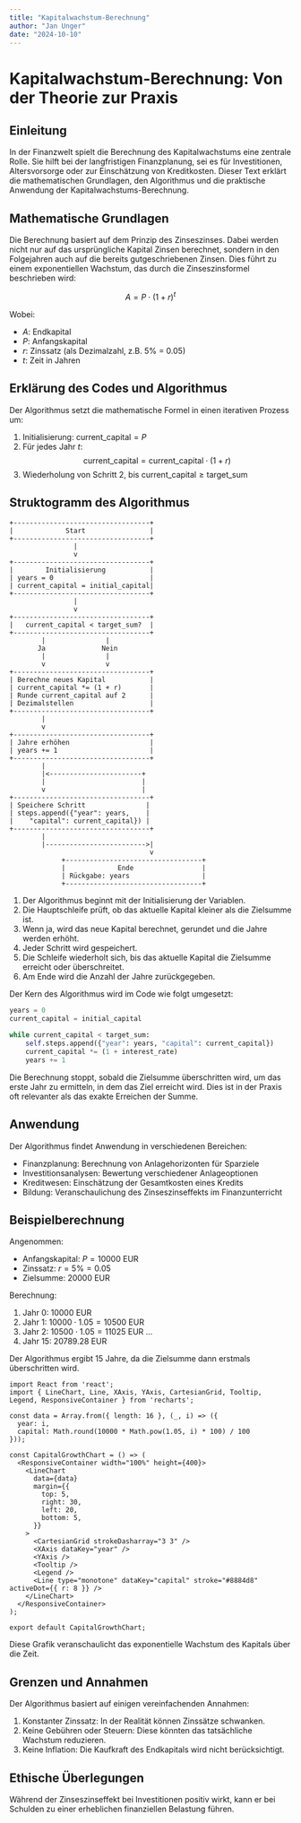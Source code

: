 ```yaml
---
title: "Kapitalwachstum-Berechnung"
author: "Jan Unger"
date: "2024-10-10"
---
```


# Kapitalwachstum-Berechnung: Von der Theorie zur Praxis

## Einleitung

In der Finanzwelt spielt die Berechnung des Kapitalwachstums eine zentrale Rolle. Sie hilft bei der langfristigen Finanzplanung, sei es für Investitionen, Altersvorsorge oder zur Einschätzung von Kreditkosten. Dieser Text erklärt die mathematischen Grundlagen, den Algorithmus und die praktische Anwendung der Kapitalwachstums-Berechnung.

## Mathematische Grundlagen

Die Berechnung basiert auf dem Prinzip des Zinseszinses. Dabei werden nicht nur auf das ursprüngliche Kapital Zinsen berechnet, sondern in den Folgejahren auch auf die bereits gutgeschriebenen Zinsen. Dies führt zu einem exponentiellen Wachstum, das durch die Zinseszinsformel beschrieben wird:

$$A = P \cdot (1 + r)^t$$

Wobei:

- $A$: Endkapital
- $P$: Anfangskapital
- $r$: Zinssatz (als Dezimalzahl, z.B. 5% = 0.05)
- $t$: Zeit in Jahren

## Erklärung des Codes und Algorithmus

Der Algorithmus setzt die mathematische Formel in einen iterativen Prozess um:

1. Initialisierung: $\text{current_capital} = P$
2. Für jedes Jahr $t$:
   $$\text{current_capital} = \text{current_capital} \cdot (1 + r)$$
3. Wiederholung von Schritt 2, bis $\text{current_capital} \geq \text{target\_sum}$

## Struktogramm des Algorithmus

```
+----------------------------------+
|             Start                |
+----------------------------------+
                |
                v
+----------------------------------+
|        Initialisierung           |
| years = 0                        |
| current_capital = initial_capital|
+----------------------------------+
                |
                v
+----------------------------------+
|   current_capital < target_sum?  |
+----------------------------------+
        |               |
       Ja              Nein
        |               |
        v               v
+----------------------------------+
| Berechne neues Kapital           |
| current_capital *= (1 + r)       |
| Runde current_capital auf 2      |
| Dezimalstellen                   |
+----------------------------------+
        |
        v
+----------------------------------+
| Jahre erhöhen                    |
| years += 1                       |
+----------------------------------+
        |
        |<-----------------------+
        |                        |
        v                        |
+----------------------------------+
| Speichere Schritt               |
| steps.append({"year": years,    |
|    "capital": current_capital}) |
+----------------------------------+
        |
        |------------------------->|
                                   v
             +----------------------------------+
             |             Ende                 |
             | Rückgabe: years                  |
             +----------------------------------+
```

1. Der Algorithmus beginnt mit der Initialisierung der Variablen.
2. Die Hauptschleife prüft, ob das aktuelle Kapital kleiner als die Zielsumme ist.
3. Wenn ja, wird das neue Kapital berechnet, gerundet und die Jahre werden erhöht.
4. Jeder Schritt wird gespeichert.
5. Die Schleife wiederholt sich, bis das aktuelle Kapital die Zielsumme erreicht oder überschreitet.
6. Am Ende wird die Anzahl der Jahre zurückgegeben.

Der Kern des Algorithmus wird im Code wie folgt umgesetzt:

```python
years = 0
current_capital = initial_capital

while current_capital < target_sum:
    self.steps.append({"year": years, "capital": current_capital})
    current_capital *= (1 + interest_rate)
    years += 1
```

Die Berechnung stoppt, sobald die Zielsumme überschritten wird, um das erste Jahr zu ermitteln, in dem das Ziel erreicht wird. Dies ist in der Praxis oft relevanter als das exakte Erreichen der Summe.

## Anwendung

Der Algorithmus findet Anwendung in verschiedenen Bereichen:

- Finanzplanung: Berechnung von Anlagehorizonten für Sparziele
- Investitionsanalysen: Bewertung verschiedener Anlageoptionen
- Kreditwesen: Einschätzung der Gesamtkosten eines Kredits
- Bildung: Veranschaulichung des Zinseszinseffekts im Finanzunterricht

## Beispielberechnung

Angenommen:

- Anfangskapital: $P = 10000$ EUR
- Zinssatz: $r = 5\% = 0.05$
- Zielsumme: $20000$ EUR

Berechnung:

1. Jahr 0: $10000$ EUR
2. Jahr 1: $10000 \cdot 1.05 = 10500$ EUR
3. Jahr 2: $10500 \cdot 1.05 = 11025$ EUR
...
15. Jahr 15: $20789.28$ EUR

Der Algorithmus ergibt 15 Jahre, da die Zielsumme dann erstmals überschritten wird.

```tsx
import React from 'react';
import { LineChart, Line, XAxis, YAxis, CartesianGrid, Tooltip, Legend, ResponsiveContainer } from 'recharts';

const data = Array.from({ length: 16 }, (_, i) => ({
  year: i,
  capital: Math.round(10000 * Math.pow(1.05, i) * 100) / 100
}));

const CapitalGrowthChart = () => (
  <ResponsiveContainer width="100%" height={400}>
    <LineChart
      data={data}
      margin={{
        top: 5,
        right: 30,
        left: 20,
        bottom: 5,
      }}
    >
      <CartesianGrid strokeDasharray="3 3" />
      <XAxis dataKey="year" />
      <YAxis />
      <Tooltip />
      <Legend />
      <Line type="monotone" dataKey="capital" stroke="#8884d8" activeDot={{ r: 8 }} />
    </LineChart>
  </ResponsiveContainer>
);

export default CapitalGrowthChart;

```

Diese Grafik veranschaulicht das exponentielle Wachstum des Kapitals über die Zeit.

## Grenzen und Annahmen

Der Algorithmus basiert auf einigen vereinfachenden Annahmen:

1. Konstanter Zinssatz: In der Realität können Zinssätze schwanken.
2. Keine Gebühren oder Steuern: Diese könnten das tatsächliche Wachstum reduzieren.
3. Keine Inflation: Die Kaufkraft des Endkapitals wird nicht berücksichtigt.

## Ethische Überlegungen

Während der Zinseszinseffekt bei Investitionen positiv wirkt, kann er bei Schulden zu einer erheblichen finanziellen Belastung führen.
